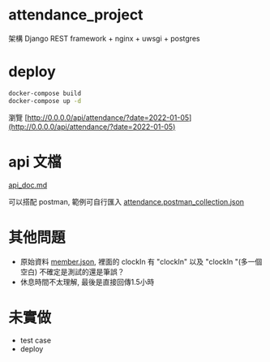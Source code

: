 # attendance_project

架構 Django REST framework + nginx + uwsgi + postgres

# deploy

```cmd
docker-compose build
docker-compose up -d
```

瀏覽 [http://0.0.0.0/api/attendance/?date=2022-01-05](http://0.0.0.0/api/attendance/?date=2022-01-05)

# api 文檔

[api_doc.md](api_doc.md)

可以搭配 postman, 範例可自行匯入 [attendance.postman_collection.json](attendance.postman_collection.json)


# 其他問題
- 原始資料 [member.json](https://github.com/blue-rubiks/attendance_project/blob/main/api/member.json), 裡面的 clockIn 有 "clockIn" 以及 "clockIn "(多一個空白) 不確定是測試的還是筆誤？
- 休息時間不太理解, 最後是直接回傳1.5小時


# 未實做
- test case
- deploy
